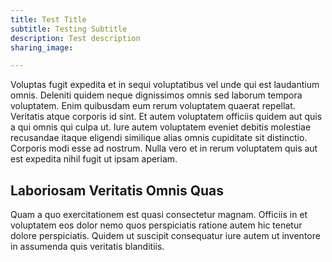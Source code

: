 ```yaml
---
title: Test Title
subtitle: Testing Subtitle
description: Test description
sharing_image:

---
```


Voluptas fugit expedita et in sequi voluptatibus vel unde qui est laudantium omnis. Deleniti quidem neque dignissimos omnis sed laborum tempora voluptatem. Enim quibusdam eum rerum voluptatem quaerat repellat. Veritatis atque corporis id sint. Et autem voluptatem officiis quidem aut quis a qui omnis qui culpa ut. Iure autem voluptatem eveniet debitis molestiae recusandae itaque eligendi similique alias omnis cupiditate sit distinctio. Corporis modi esse ad nostrum. Nulla vero et in rerum voluptatem quis aut est expedita nihil fugit ut ipsam aperiam.

## Laboriosam Veritatis Omnis Quas
Quam a quo exercitationem est quasi consectetur magnam. Officiis in et voluptatem eos dolor nemo quos perspiciatis ratione autem hic tenetur dolore perspiciatis. Quidem ut suscipit consequatur iure autem ut inventore in assumenda quis veritatis blanditiis.